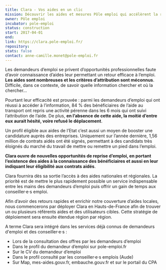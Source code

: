 ```yaml
---
title: Clara - Vos aides en un clic
mission: Découvrir les aides et mesures Pôle emploi qui accélèrent la reprise d'activité
owner: Pôle emploi
incubator: pole-emploi
status: construction
start: 2017-04-01
end:
link: https://clara.pole-emploi.fr/
repository:
stats: false
contact: anne-camille.monet@pole-emploi.fr
---
```


Les demandeurs d’emploi se privent d’opportunités professionnelles faute d’avoir connaissance d’aides leur permettant un retour efficace à l’emploi. __Les aides sont nombreuses et les critères d’attribution sont méconnus__. Difficile, dans ce contexte, de savoir quelle information chercher et où la chercher…

Pourtant leur efficacité est prouvée : parmi les demandeurs d’emploi qui ont réussi à accéder à l’information, 84 % des bénéficiaires de l’aide au transport ont repris une activité pérenne dans les 6 mois qui ont suivi l’attribution de l’aide. De plus, __en l’absence de cette aide, la moitié d’entre eux aurait hésité, voire refusé le déplacement__.

Un profil éligible aux aides de l’Etat c’est aussi un moyen de booster une candidature auprès des entreprises. Uniquement sur l’année dernière, 1,56 million de contrats aidés ont été signés, permettant à des candidats très éloignés du marché du travail de mettre ou remettre un pied dans l’emploi.

__Clara ouvre de nouvelles opportunités de reprise d’emploi, en portant l’existence des aides à la connaissance des bénéficiaires et aussi en leur indiquant leur éligibilité aux contrats aidés__.

Clara fournira dès sa sortie l’accès à des aides nationales et régionales. La priorité est de mettre le plus rapidement possible un service indispensable entre les mains des demandeurs d’emploi puis offrir un gain de temps aux conseiller·e·s emploi.

Afin d’avoir des retours rapides et enrichir notre couverture d’aides locales, nous commencerons par déployer Clara en Hauts-de-France afin de trouver un ou plusieurs référents aides et des utilisateurs cibles. Cette stratégie de déploiement sera ensuite étendue région par région.

A terme Clara sera intégré dans les services déjà connus de demandeurs d'emploi et des conseiller·e·s :

* Lors de la consultation des offres par les demandeurs d’emploi
* Dans le profil du demandeur d’emploi sur pole-emploi.fr
* Sur le CV du demandeur d’emploi
* Dans le profil consulté par les conseiller·e·s emplois (Aude)
* Sur Map, mes-aides.gouv.fr, embauche.gouv.fr et sur le portail du CPA

